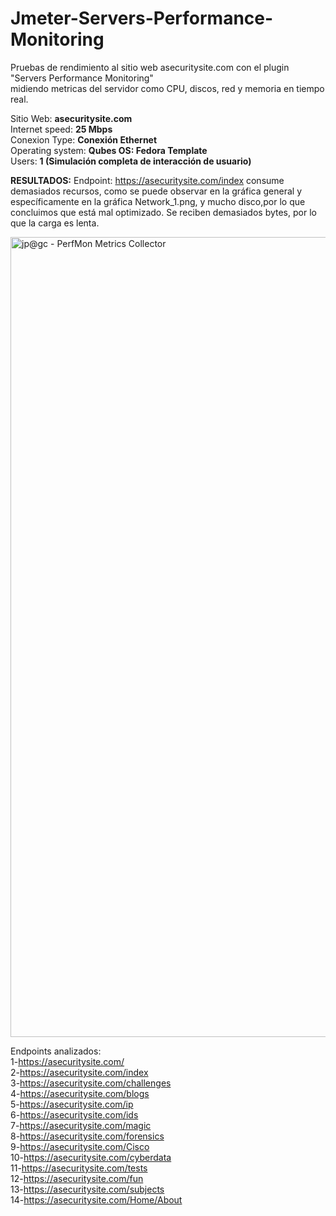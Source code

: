 # Jmeter-Servers-Performance-Monitoring

Pruebas de rendimiento al sitio web asecuritysite.com con el plugin "Servers Performance Monitoring"  
midiendo metricas del servidor como CPU, discos, red y memoria en tiempo real.

Sitio Web: **asecuritysite.com**  
Internet speed: **25 Mbps**  
Conexion Type: **Conexión Ethernet**  
Operating system: **Qubes OS: Fedora Template**  
Users:  **1 (Simulación completa de interacción de usuario)**  

**RESULTADOS:**
Endpoint: https://asecuritysite.com/index consume demasiados recursos, como se puede observar en la gráfica general
y específicamente en la gráfica Network_1.png, y mucho disco,por lo que concluimos que está mal optimizado. 
Se reciben demasiados bytes, por lo que la carga es lenta.

<img width="1280" alt="jp@gc - PerfMon Metrics Collector" src="https://github.com/user-attachments/assets/97f0404c-ad25-4b75-a9f4-49ee482442f7" />

Endpoints analizados:  
1-https://asecuritysite.com/  
2-https://asecuritysite.com/index  
3-https://asecuritysite.com/challenges  
4-https://asecuritysite.com/blogs  
5-https://asecuritysite.com/ip  
6-https://asecuritysite.com/ids  
7-https://asecuritysite.com/magic  
8-https://asecuritysite.com/forensics  
9-https://asecuritysite.com/Cisco  
10-https://asecuritysite.com/cyberdata  
11-https://asecuritysite.com/tests  
12-https://asecuritysite.com/fun  
13-https://asecuritysite.com/subjects  
14-https://asecuritysite.com/Home/About  
